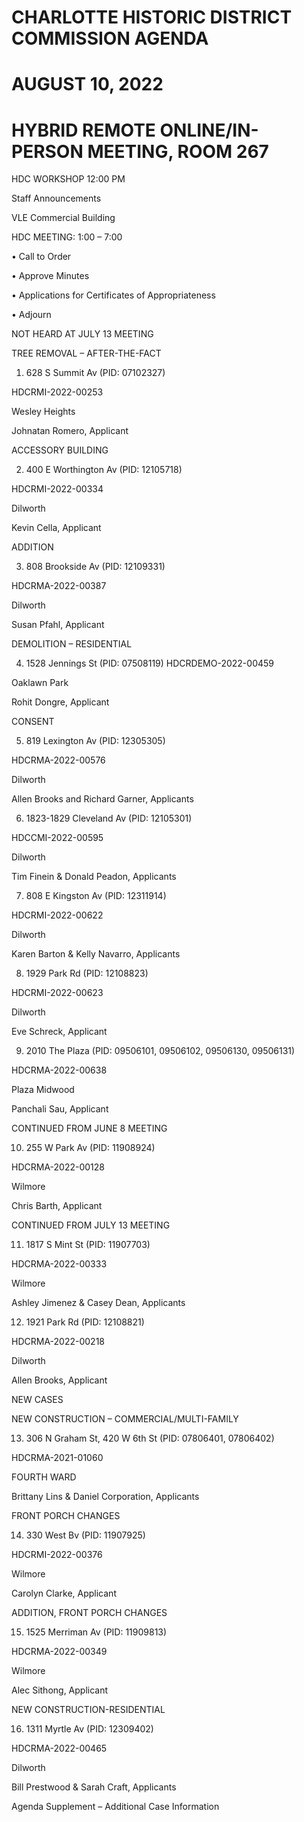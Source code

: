 # CHARLOTTE HISTORIC DISTRICT COMMISSION AGENDA

# AUGUST 10, 2022

# HYBRID REMOTE ONLINE/IN-PERSON MEETING, ROOM 267

HDC WORKSHOP 12:00 PM

Staff Announcements

VLE Commercial Building

HDC MEETING: 1:00 – 7:00

• Call to Order

• Approve Minutes

• Applications for Certificates of Appropriateness

• Adjourn

NOT HEARD AT JULY 13 MEETING

TREE REMOVAL – AFTER-THE-FACT

1. 628 S Summit Av (PID: 07102327)

HDCRMI-2022-00253

Wesley Heights

Johnatan Romero, Applicant

ACCESSORY BUILDING

2. 400 E Worthington Av (PID: 12105718)

HDCRMI-2022-00334

Dilworth

Kevin Cella, Applicant

ADDITION

3. 808 Brookside Av (PID: 12109331)

HDCRMA-2022-00387

Dilworth

Susan Pfahl, Applicant

DEMOLITION – RESIDENTIAL

4. 1528 Jennings St (PID: 07508119) HDCRDEMO-2022-00459

Oaklawn Park

Rohit Dongre, Applicant

CONSENT

5. 819 Lexington Av (PID: 12305305)

HDCRMA-2022-00576

Dilworth

Allen Brooks and Richard Garner, Applicants

6. 1823-1829 Cleveland Av (PID: 12105301)

HDCCMI-2022-00595

Dilworth

Tim Finein & Donald Peadon, Applicants

7. 808 E Kingston Av (PID: 12311914)

HDCRMI-2022-00622

Dilworth

Karen Barton & Kelly Navarro, Applicants

8. 1929 Park Rd (PID: 12108823)

HDCRMI-2022-00623

Dilworth

Eve Schreck, Applicant

9. 2010 The Plaza (PID: 09506101, 09506102, 09506130, 09506131)

HDCRMA-2022-00638

Plaza Midwood

Panchali Sau, Applicant

CONTINUED FROM JUNE 8 MEETING

10. 255 W Park Av (PID: 11908924)

HDCRMA-2022-00128

Wilmore

Chris Barth, Applicant

CONTINUED FROM JULY 13 MEETING

11. 1817 S Mint St (PID: 11907703)

HDCRMA-2022-00333

Wilmore

Ashley Jimenez & Casey Dean, Applicants

12. 1921 Park Rd (PID: 12108821)

HDCRMA-2022-00218

Dilworth

Allen Brooks, Applicant

NEW CASES

NEW CONSTRUCTION – COMMERCIAL/MULTI-FAMILY

13. 306 N Graham St, 420 W 6th St (PID: 07806401, 07806402)

HDCRMA-2021-01060

FOURTH WARD

Brittany Lins & Daniel Corporation, Applicants

FRONT PORCH CHANGES

14. 330 West Bv (PID: 11907925)

HDCRMI-2022-00376

Wilmore

Carolyn Clarke, Applicant

ADDITION, FRONT PORCH CHANGES

15. 1525 Merriman Av (PID: 11909813)

HDCRMA-2022-00349

Wilmore

Alec Sithong, Applicant

NEW CONSTRUCTION-RESIDENTIAL

16. 1311 Myrtle Av (PID: 12309402)

HDCRMA-2022-00465

Dilworth

Bill Prestwood & Sarah Craft, Applicants

Agenda Supplement – Additional Case Information
